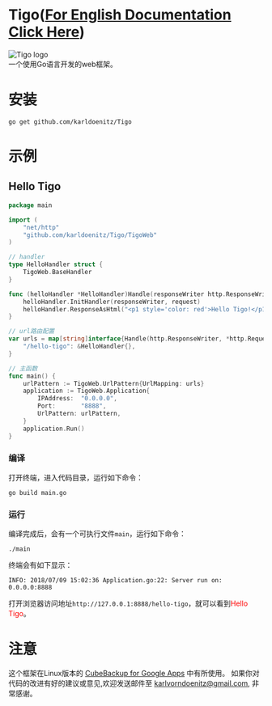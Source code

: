 # Tigo([For English Documentation Click Here](https://github.com/karldoenitz/Tigo/blob/master/README_EN.md))
![Tigo logo](https://github.com/karldoenitz/karlooper/blob/master/documentations/images/logo.jpg "this is Tigo logo")  
一个使用Go语言开发的web框架。

# 安装
```
go get github.com/karldoenitz/Tigo
```

# 示例
## Hello Tigo
```go
package main

import (
    "net/http"
    "github.com/karldoenitz/Tigo/TigoWeb"
)

// handler
type HelloHandler struct {
    TigoWeb.BaseHandler
}

func (helloHandler *HelloHandler)Handle(responseWriter http.ResponseWriter, request *http.Request) {
    helloHandler.InitHandler(responseWriter, request)
    helloHandler.ResponseAsHtml("<p1 style='color: red'>Hello Tigo!</p1>")
}

// url路由配置
var urls = map[string]interface{Handle(http.ResponseWriter, *http.Request)}{
    "/hello-tigo": &HelloHandler{},
}

// 主函数
func main() {
    urlPattern := TigoWeb.UrlPattern{UrlMapping: urls}
    application := TigoWeb.Application{
        IPAddress:  "0.0.0.0",
        Port:       "8888",
        UrlPattern: urlPattern,
    }
    application.Run()
}
```
### 编译
打开终端，进入代码目录，运行如下命令：
```
go build main.go
```
### 运行
编译完成后，会有一个可执行文件```main```，运行如下命令：
```
./main
```
终端会有如下显示：
```
INFO: 2018/07/09 15:02:36 Application.go:22: Server run on: 0.0.0.0:8888
```
打开浏览器访问地址```http://127.0.0.1:8888/hello-tigo```，就可以看到<font color=red>Hello Tigo</font>。

# 注意
这个框架在Linux版本的 [CubeBackup for Google Apps](http://www.cubebackup.com) 中有所使用。
如果你对代码的改进有好的建议或意见,欢迎发送邮件至 karlvorndoenitz@gmail.com, 非常感谢。